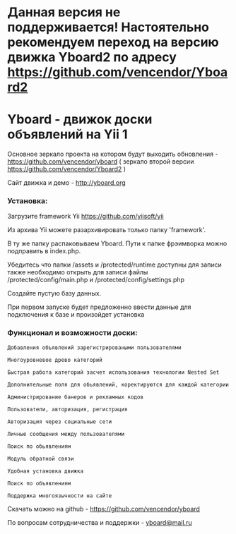 # Данная версия не поддерживается! Настоятельно рекомендуем переход на версию движка Yboard2 по адресу https://github.com/vencendor/Yboard2

# Yboard - движок доски объявлений на Yii 1


Основное зеркало проекта на котором будут выходить обновления - https://github.com/vencendor/yboard ( зеркало второй версии https://github.com/vencendor/Yboard2 )

Сайт движка и демо - http://yboard.org


### Установка:

Загрузите framework Yii https://github.com/yiisoft/yii


Из архива Yii можете разархивировать только папку 'framework'.

В ту же папку распаковываем Yboard. Пути к папке фрэимворка можно подправить в index.php. 

Убедитесь что папки /assets  и /protected/runtime доступны для записи
также необходимо открыть для записи файлы /protected/config/main.php и /protected/config/settings.php

Создайте пустую базу данных. 

При первом запуске будет предложенно ввести данные для подключения к базе и произойдет установка


### Функционал и возможности доски:

    Добавления объявлений зарегистрироваными пользователями

    Многоуровневое древо категорий

    Быстрая работа категорий засчет использования технологии Nested Set

    Дополнительные поля для обьявлений, коректируются для каждой категории

    Администрирование банеров и рекламных кодов

    Пользователи, авторизация, регистрация

    Авторизация через социальные сети

    Личные сообщения между пользователями

    Поиск по обьявлениям

    Модуль обратной связи

    Удобная установка движка

    Поиск по объявлениям

    Поддержка многоязычности на сайте
    

Скачать можно на github - https://github.com/vencendor/yboard

По вопросам сотрудничества и поддержки - yboard@mail.ru
